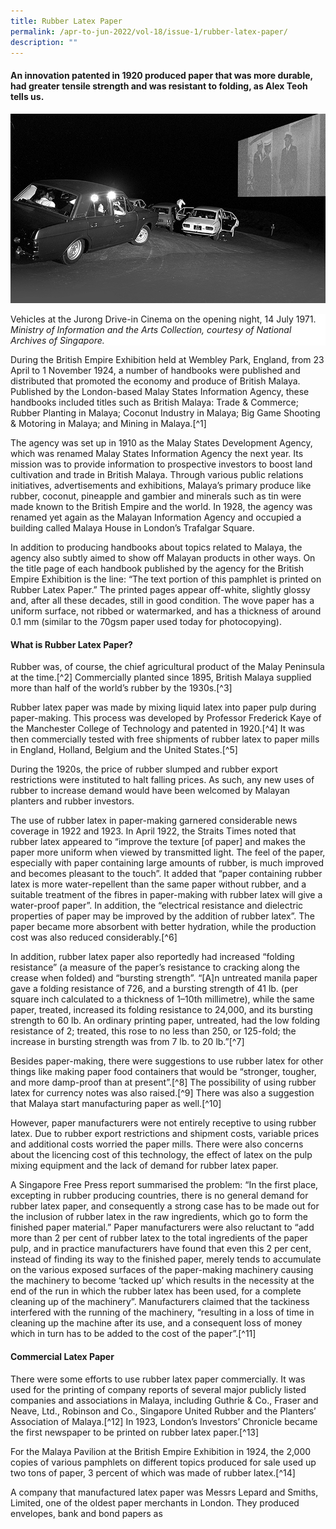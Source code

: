 ```yaml
---
title: Rubber Latex Paper
permalink: /apr-to-jun-2022/vol-18/issue-1/rubber-latex-paper/
description: ""
---
```

#### An innovation patented in 1920 produced paper that was more durable, had greater tensile strength and was resistant to folding, as **Alex Teoh** tells us.

![Alt text for image on Isomer site](/images/vol-17-issue-4/movies-beneath/Jurong_Drive-in_bg.png)
<div style="background-color: white;">Vehicles at the Jurong Drive-in Cinema on the opening night, 14 July 1971.  <i>Ministry of Information and the Arts Collection, courtesy of National Archives of Singapore.</i></div>

During the British Empire Exhibition held at Wembley Park, England, from 23 April to 1 November 1924, a number of handbooks were published and distributed that promoted the economy and produce of British Malaya. Published by the London-based Malay States Information Agency, these handbooks included titles such as British Malaya: Trade & Commerce; Rubber Planting in Malaya; Coconut Industry in Malaya; Big Game Shooting & Motoring in Malaya; and Mining in Malaya.[^1]

The agency was set up in 1910 as the Malay States Development Agency, which was renamed Malay States Information Agency the next year. Its mission was to provide information to prospective investors to boost land cultivation and trade in British Malaya. Through various public relations initiatives, advertisements and exhibitions, Malaya’s primary produce like rubber, coconut, pineapple and gambier and minerals such as tin were made known to the British Empire and the world. In 1928, the agency was renamed yet again as the Malayan Information Agency and occupied a building called Malaya House in London’s Trafalgar Square. 

In addition to producing handbooks about topics related to Malaya, the agency also subtly aimed to show off Malayan products in other ways. On the title page of each handbook published by the agency for the British Empire Exhibition is the line: “The text portion of this pamphlet is printed on Rubber Latex Paper.” The printed pages appear off-white, slightly glossy and, after all these decades, still in good condition. The wove paper has a uniform surface, not ribbed or watermarked, and has a thickness of around 0.1 mm (similar to the 70gsm paper used today for photocopying). 

#### **What is Rubber Latex Paper?**

Rubber was, of course, the chief agricultural product of the Malay Peninsula at the time.[^2] Commercially planted since 1895, British Malaya supplied more than half of the world’s rubber by the 1930s.[^3] 

Rubber latex paper was made by mixing liquid latex into paper pulp during paper-making. This process was developed by Professor Frederick Kaye of the Manchester College of Technology and patented in 1920.[^4] It was then commercially tested with free shipments of rubber latex to paper mills in England, Holland, Belgium and the United States.[^5]

During the 1920s, the price of rubber slumped and rubber export restrictions were instituted to halt falling prices. As such, any new uses of rubber to increase demand would have been welcomed by Malayan planters and rubber investors.

The use of rubber latex in paper-making garnered considerable news coverage in 1922 and 1923. In April 1922, the Straits Times noted that rubber latex appeared to “improve the texture [of paper] and makes the paper more uniform when viewed by transmitted light. The feel of the paper, especially with paper containing large amounts of rubber, is much improved and becomes pleasant to the touch”. It added that “paper containing rubber latex is more water-repellent than the same paper without rubber, and a suitable treatment of the fibres in paper-making with rubber latex will give a water-proof paper”. In addition, the “electrical resistance and dielectric properties of paper may be improved by the addition of rubber latex”. The paper became more absorbent with better hydration, while the production cost was also reduced considerably.[^6]

In addition, rubber latex paper also reportedly had increased “folding resistance” (a measure of the paper’s resistance to cracking along the crease when folded) and “bursting strength”. “[A]n untreated manila paper gave a folding resistance of 726, and a bursting strength of 41 lb. (per square inch calculated to a thickness of 1–10th millimetre), while the same paper, treated, increased its folding resistance to 24,000, and its bursting strength to 60 lb. An ordinary printing paper, untreated, had the low folding resistance of 2; treated, this rose to no less than 250, or 125-fold; the increase in bursting strength was from 7 lb. to 20 lb.”[^7]

Besides paper-making, there were suggestions to use rubber latex for other things like making paper food containers that would be “stronger, tougher, and more damp-proof than at present”.[^8] The possibility of using rubber latex for currency notes was also raised.[^9] There was also a suggestion that Malaya start manufacturing paper as well.[^10]

However, paper manufacturers were not entirely receptive to using rubber latex. Due to rubber export restrictions and shipment costs, variable prices and additional costs worried the paper mills. There were also concerns about the licencing cost of this technology, the effect of latex on the pulp mixing equipment and the lack of demand for rubber latex paper. 

A Singapore Free Press report summarised the problem: “In the first place, excepting in rubber producing countries, there is no general demand for rubber latex paper, and consequently a strong case has to be made out for the inclusion of rubber latex in the raw ingredients, which go to form the finished paper material.” Paper manufacturers were also reluctant to “add more than 2 per cent of rubber latex to the total ingredients of the paper pulp, and in practice manufacturers have found that even this 2 per cent, instead of finding its way to the finished paper, merely tends to accumulate on the various exposed surfaces of the paper-making machinery causing the machinery to become ‘tacked up’ which results in the necessity at the end of the run in which the rubber latex has been used, for a complete cleaning up of the machinery”. Manufacturers claimed that the tackiness interfered with the running of the machinery, “resulting in a loss of time in cleaning up the machine after its use, and a consequent loss of money which in turn has to be added to the cost of the paper”.[^11]

#### **Commercial Latex Paper**

There were some efforts to use rubber latex paper commercially. It was used for the printing of company reports of several major publicly listed companies and associations in Malaya, including Guthrie & Co., Fraser and Neave, Ltd., Robinson and Co., Singapore United Rubber and the Planters’ Association of Malaya.[^12] In 1923, London’s Investors’ Chronicle became the first newspaper to be printed on rubber latex paper.[^13]

For the Malaya Pavilion at the British Empire Exhibition in 1924, the 2,000 copies of various pamphlets on different topics produced for sale used up two tons of paper, 3 percent of which was made of rubber latex.[^14]

A company that manufactured latex paper was Messrs Lepard and Smiths, Limited, one of the oldest paper merchants in London. They produced envelopes, bank and bond papers as 
